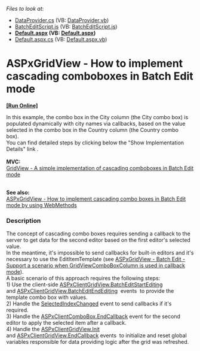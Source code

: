 <!-- default file list -->
*Files to look at*:

* [DataProvider.cs](./CS/App_Code/DataProvider.cs) (VB: [DataProvider.vb](./VB/App_Code/DataProvider.vb))
* [BatchEditScript.js](./CS/BatchEditScript.js) (VB: [BatchEditScript.js](./VB/BatchEditScript.js))
* **[Default.aspx](./CS/Default.aspx) (VB: [Default.aspx](./VB/Default.aspx))**
* [Default.aspx.cs](./CS/Default.aspx.cs) (VB: [Default.aspx.vb](./VB/Default.aspx.vb))
<!-- default file list end -->
# ASPxGridView - How to implement cascading comboboxes in Batch Edit mode
<!-- run online -->
**[[Run Online]](https://codecentral.devexpress.com/t124512/)**
<!-- run online end -->


<p>In this example, the combo box in the City column (the City combo box) is populated dynamically with city names via callbacks, based on the value selected in the combo box in the Country column (the Country combo box).  <br>You can find detailed steps by clicking below the "Show Implementation Details" link .<br><br><strong>MVC:</strong><br><a href="https://www.devexpress.com/Support/Center/p/T155879">GridView - A simple implementation of cascading comboboxes in Batch Edit mode</a><br><br></p>
<p><strong>See also: </strong><br><a href="https://www.devexpress.com/Support/Center/p/T356740">ASPxGridView - How to implement cascading combo boxes in Batch Edit mode by using WebMethods</a></p>


<h3>Description</h3>

The concept of cascading combo boxes requires sending a callback to the server to get data for the second editor based on the first editor's selected value.&nbsp;<br>In the meantime, it's impossible to send callbacks for built-in editors and it's necessary to use the EditItemTemplate (see&nbsp;<a href="https://www.devexpress.com/Support/Center/Question/Details/S173460">ASPxGridView - Batch Edit - Support a scenario when GridViewComboBoxColumn is used in callback mode</a>).<br>A basic scenario of this approach requires the following steps:<br>1) Use the client-side&nbsp;<a href="https://documentation.devexpress.com/AspNet/DevExpressWebASPxGridViewScriptsASPxClientGridView_BatchEditStartEditingtopic.aspx">ASPxClientGridView.BatchEditStartEditing</a>&nbsp; and&nbsp;<a href="https://documentation.devexpress.com/AspNet/DevExpressWebASPxGridViewScriptsASPxClientGridView_BatchEditEndEditingtopic.aspx">ASPxClientGridView.BatchEditEndEditing</a>&nbsp; events &nbsp;to provide the template combo box&nbsp;with values.<br>2) Handle the&nbsp;<a href="https://documentation.devexpress.com/AspNet/DevExpressWebASPxEditorsScriptsASPxClientComboBox_SelectedIndexChangedtopic.aspx">SelectedIndexChanged</a>&nbsp;event to send callbacks if it's required.<br>3) Handle the&nbsp;<a href="https://documentation.devexpress.com/AspNet/DevExpressWebASPxEditorsScriptsASPxClientComboBox_EndCallbacktopic.aspx">ASPxClientComboBox.EndCallback</a>&nbsp;event for the second editor to apply the selected item after a callback.<br>4) Handle the&nbsp;<a href="https://documentation.devexpress.com/#AspNet/DevExpressWebASPxClassesScriptsASPxClientControl_Inittopic">ASPxClientGridView.Init</a>&nbsp; and&nbsp;<a href="https://documentation.devexpress.com/AspNet/DevExpressWebASPxGridViewScriptsASPxClientGridView_EndCallbacktopic.aspx">ASPxClientGridView.EndCallback</a>&nbsp;events&nbsp; to initialize and reset global variables responsible for data providing logic&nbsp;after the grid was refreshed.&nbsp;

<br/>



